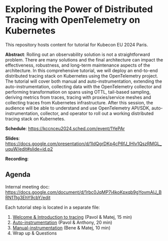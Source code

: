 # Exploring the Power of Distributed Tracing with OpenTelemetry on Kubernetes

This repository hosts content for tutorial for Kubecon EU 2024 Paris.

__Abstract__: Rolling out an observability solution is not a straightforward problem. There are many solutions and the final architecture can impact the effectiveness, robustness, and long-term maintenance aspects of the architecture. In this comprehensive tutorial, we will deploy an end-to-end distributed tracing stack on Kubernetes using the OpenTelemetry project. The tutorial will cover both manual and auto-instrumentation, extending the auto-instrumentation, collecting data with the OpenTelemetry collector and performing transformation on spans using OTTL, tail-based sampling, deriving metrics from traces, tracing with proxies/service meshes and collecting traces from Kubernetes infrastructure. After this session, the audience will be able to understand and use OpenTelemetry API/SDK, auto-instrumentation, collector, and operator to roll out a working distributed tracing stack on Kubernetes.

__Schedule__: https://kccnceu2024.sched.com/event/1YePAr

__Slides__: https://docs.google.com/presentation/d/1IdQgrDKp4cP6fJ_IHlv1QszRMGL_uquW/edit#slide=id.p2

__Recording__: 

## Agenda

Internal meeting doc: https://docs.google.com/document/d/1rbc0JqMP7i4koKpxqb9gYovmAlJ_BRN1Ttg3EhY9cbY/edit

Each tutorial step is located in a separate file:

1. [Welcome & Introduction to tracing](01-welcome-intro-to-tracing.md) (Pavol & Matej, 15 min)
1. [Auto-instrumentation](02-auto-instrumentation.md) (Pavol & Anthony, 20 min)
1. [Manual-instrumentation](03-manual-instrumentation.md) (Bene & Matej, 10 min)
1. Wrap up & Questions
